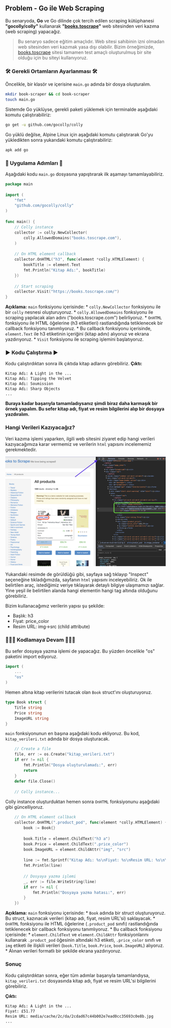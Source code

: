 ## Problem - Go ile Web Scraping

Bu senaryoda, **Go** ve Go dilinde çok tercih edilen scraping kütüphanesi **"gocolly/colly"** kullanarak **"[books.toscrape](https://books.toscrape.com/)"** web sitesinden veri kazıma (web scraping) yapacağız.

>Bu senaryo sadece eğitim amaçlıdır. Web sitesi sahibinin izni olmadan web sitesinden veri kazımak yasa dışı olabilir. Bizim örneğimizde, [books.toscrape](https://books.toscrape.com/) sitesi tamamen test amaçlı oluşturulmuş bir site olduğu için bu siteyi kullanıyoruz.

### 🛠️ Gerekli Ortamların Ayarlanması 🛠️

Öncelikle, bir klasör ve içerisine `main.go` adında bir dosya oluşturalım.

```bash
mkdir book-scraper && cd book-scraper
touch main.go
```

Sistemde Go yüklüyse, gerekli paketi yüklemek için terminalde aşağıdaki komutu çalıştırabiliriz:
```bash
go get -u github.com/gocolly/colly
```

Go yüklü değilse, Alpine Linux için aşağıdaki komutu çalıştırarak Go'yu yükledikten sonra yukarıdaki komutu çalıştırabiliriz:
```bash
apk add go
```

### 🚀 Uygulama Adımları 🚀
Aşağıdaki kodu `main.go` dosyasına yapıştırarak ilk aşamayı tamamlayabiliriz.
```go
package main

import (
    "fmt"
    "github.com/gocolly/colly"
)

func main() {
    // Colly instance
    collector := colly.NewCollector(
        colly.AllowedDomains("books.toscrape.com"),
    )

    // On HTML element callback
    collector.OnHTML("h3", func(element *colly.HTMLElement) {
        bookTitle := element.Text
        fmt.Println("Kitap Adı:", bookTitle)
    })

    // Start scraping
    collector.Visit("https://books.toscrape.com/")
}
```

**Açıklama:**
  `main` fonksiyonu içerisinde:
    * `colly.NewCollector` fonksiyonu ile bir `colly` nesnesi oluşturuyoruz.
    * `colly.AllowedDomains` fonksiyonu ile scraping yapılacak alan adını ("books.toscrape.com") belirliyoruz.
    * `OnHTML` fonksiyonu ile HTML öğelerine (h3 etiketleri) rastlandığında tetiklenecek bir callback fonksiyonu tanımlıyoruz.
        * Bu callback fonksiyonu içerisinde, `element.Text` ile h3 etiketinin içeriğini (kitap adını) alıyoruz ve ekrana yazdırıyoruz.
    * `Visit` fonksiyonu ile scraping işlemini başlatıyoruz.


### ▶️ Kodu Çalıştırma ▶️
Kodu çalıştırdıktan sonra ilk çıktıda kitap adlarını görebiliriz.
**Çıktı:**
```
Kitap Adı: A Light in the ...
Kitap Adı: Tipping the Velvet
Kitap Adı: Soumission
Kitap Adı: Sharp Objects
...
```

**Buraya kadar başarıyla tamamladıysanız şimdi biraz daha karmaşık bir örnek yapalım. Bu sefer kitap adı, fiyat ve resim bilgilerini alıp bir dosyaya yazdıralım.**

### Hangi Verileri Kazıyacağız?
Veri kazıma işlemi yaparken, ilgili web sitesini ziyaret edip hangi verileri kazıyacağımıza karar vermemiz ve verilerin `html` yapısını incelememiz gerekmektedir.

![](scraper_ss.png)

Yukarıdaki resimde de görüldüğü gibi, sayfaya sağ tıklayıp "Inspect" seçeneğine tıkladığımızda, sayfanın `html` yapısını inceleyebiliriz. 
Ok ile belirtilen araç, istediğimiz veriye tıklayarak detaylı bilgiye ulaşmamızı sağlar. 
Yine yeşil ile belirtilen alanda hangi elementin hangi tag altında olduğunu görebiliriz.

Bizim kullanacağımız verilerin yapısı şu şekilde:
* Başlık: h3
* Fiyat: price_color
* Resim URL: img->src (child attribute)

### 👩🏻‍💻 Kodlamaya Devam 👨🏻‍💻

Bu sefer dosyaya yazma işlemi de yapacağız. Bu yüzden öncelikle "os" paketini import ediyoruz.
```go
import (
    ...
	"os"
)
```

Hemen altına kitap verilerini tutacak olan `Book` struct'ını oluşturuyoruz.
```go
type Book struct {
    Title string
    Price string
    ImageURL string
}
```

`main` fonksiyonunun en başına aşağıdaki kodu ekliyoruz. Bu kod, `kitap_verileri.txt` adında bir dosya oluşturacak.
```go
	// Create a file
    file, err := os.Create("kitap_verileri.txt")
    if err != nil {
        fmt.Println("Dosya oluşturulamadı:", err)
        return
    }
    defer file.Close()

	// Colly instance...
```

Colly instance oluşturduktan hemen sonra `OnHTML` fonksiyonunu aşağıdaki gibi güncelliyoruz.
```go
	// On HTML element callback
	collector.OnHTML(".product_pod", func(element *colly.HTMLElement) {
		book := Book{}

		book.Title = element.ChildText("h3 a")
		book.Price = element.ChildText(".price_color")
		book.ImageURL = element.ChildAttr("img", "src")

		line := fmt.Sprintf("Kitap Adı: %s\nFiyat: %s\nResim URL: %s\n\n", book.Title, book.Price, book.ImageURL)
		fmt.Println(line)

		// Dosyaya yazma işlemi
		_, err := file.WriteString(line)
		if err != nil {
			fmt.Println("Dosyaya yazma hatası:", err)
		}
	})
```

**Açıklama:**
`main` fonksiyonu içerisinde:
    * `Book` adında bir struct oluşturuyoruz. Bu struct, kazınacak verileri (kitap adı, fiyat, resim URL'si) saklayacak.
    * `OnHTML` fonksiyonu ile HTML öğelerine (`.product_pod` sınıfı) rastlandığında tetiklenecek bir callback fonksiyonu tanımlıyoruz.
        * Bu callback fonksiyonu içerisinde:
            * `element.ChildText` ve `element.ChildAttr` fonksiyonlarını kullanarak `.product_pod` öğesinin altındaki h3 etiketi, `.price_color` sınıfı ve `img` etiketi ile ilişkili verileri (`book.Title`, `book.Price`, `book.ImageURL`) alıyoruz.
            * Alınan verileri formatlı bir şekilde ekrana yazdırıyoruz.

### Sonuç
Kodu çalıştırdıktan sonra, eğer tüm adımlar başarıyla tamamlandıysa, `kitap_verileri.txt` dosyasında kitap adı, fiyat ve resim URL'si bilgilerini görebiliriz.

**Çıktı:**

```
Kitap Adı: A Light in the ...
Fiyat: £51.77
Resim URL: media/cache/2c/da/2cdad67c44b002e7ead0cc35693c0e8b.jpg
...
```